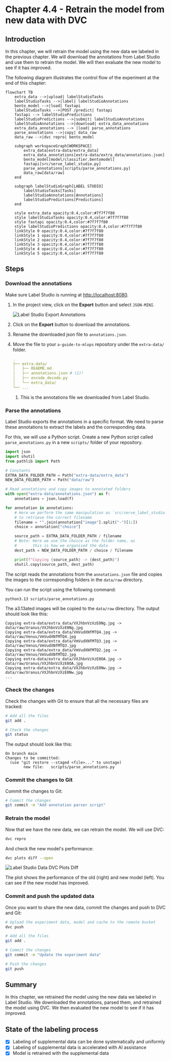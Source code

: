 # Chapter 4.4 - Retrain the model from new data with DVC

## Introduction

In this chapter, we will retrain the model using the new data we labeled in the
previous chapter. We will download the annotations from Label Studio and use
them to retrain the model. We will then evaluate the new model to see if it has
improved.

The following diagram illustrates the control flow of the experiment at the end
of this chapter:

```mermaid
flowchart TB
    extra_data -->|upload| labelStudioTasks
    labelStudioTasks -->|label| labelStudioAnnotations
    bento_model -->|load| fastapi
    labelStudioTasks -->|POST /predict| fastapi
    fastapi --> labelStudioPredictions
    labelStudioPredictions -->|submit| labelStudioAnnotations
    labelStudioAnnotations -->|download| extra_data_annotations
    extra_data_annotations --> |load| parse_annotations
    parse_annotations -->|copy| data_raw
    data_raw -->|dvc repro| bento_model

    subgraph workspaceGraph[WORKSPACE]
        extra_data[extra-data/extra_data]
        extra_data_annotations[extra-data/extra_data/annotations.json]
        bento_model[model/classifier.bentomodel]
        fastapi[src/serve_label_studio.py]
        parse_annotations[scripts/parse_annotations.py]
        data_raw[data/raw]
    end

    subgraph labelStudioGraph[LABEL STUDIO]
        labelStudioTasks[Tasks]
        labelStudioAnnotations[Annotations]
        labelStudioPredictions[Predictions]
    end

    style extra_data opacity:0.4,color:#7f7f7f80
    style labelStudioTasks opacity:0.4,color:#7f7f7f80
    style fastapi opacity:0.4,color:#7f7f7f80
    style labelStudioPredictions opacity:0.4,color:#7f7f7f80
    linkStyle 0 opacity:0.4,color:#7f7f7f80
    linkStyle 1 opacity:0.4,color:#7f7f7f80
    linkStyle 2 opacity:0.4,color:#7f7f7f80
    linkStyle 3 opacity:0.4,color:#7f7f7f80
    linkStyle 4 opacity:0.4,color:#7f7f7f80
    linkStyle 5 opacity:0.4,color:#7f7f7f80
```

## Steps

### Download the annotations

Make sure Label Studio is running at <http://localhost:8080>.

1. In the project view, click on the **Export** button and select `JSON-MINI`.

    ![Label Studio Export Annotations](../assets/images/label-studio-export-annotations.png)

2. Click on the **Export** button to download the annotations.

3. Rename the downloaded json file to `annotations.json`.

4. Move the file to your `a-guide-to-mlops` repository under the `extra-data/`
   folder.

    ```yaml hl_lines="4"
    .
    ├── extra-data/
    │   ├── README.md
    │   ├── annotations.json # (1)!
    │   ├── encode_decode.py
    │   └── extra_data/
    └── ...
    ```

    1. This is the annotations file we downloaded from Label Studio.

### Parse the annotations

Label Studio exports the annotations in a specific format. We need to parse
these annotations to extract the labels and the corresponding data.

For this, we will use a Python script. Create a new Python script called
`parse_annotations.py` in a new `scripts/` folder of your repository.

```py title="scripts/parse_annotations.py"
import json
import shutil
from pathlib import Path

# Constants
EXTRA_DATA_FOLDER_PATH = Path("extra-data/extra_data")
NEW_DATA_FOLDER_PATH = Path("data/raw")

# Read annotations and copy images to annotated folders
with open("extra-data/annotations.json") as f:
    annotations = json.load(f)

for annotation in annotations:
    # Here we perform the same manipulation as `src/serve_label_studio.py`
    # to retrieve the correct filename
    filename = "".join(annotation["image"].split("-")[1:])
    choice = annotation["choice"]

    source_path = EXTRA_DATA_FOLDER_PATH / filename
    # Note: Here we use the choice as the folder name, as
    #       this is how we organised the data
    dest_path = NEW_DATA_FOLDER_PATH / choice / filename

    print(f"Copying {source_path} -> {dest_path}")
    shutil.copy(source_path, dest_path)

```

The script reads the annotations from the `annotations.json` file and copies the
images to the corresponding folders in the `data/raw` directory.

You can run the script using the following command:

```sh title="Execute the following command(s) in a terminal"
python3.13 scripts/parse_annotations.py
```

The a3.13ated images will be copied to the `data/raw` directory. The output
should look like this:

```text
Copying extra-data/extra_data/VXJhbnVzXzE0Ng.jpg -> data/raw/Uranus/VXJhbnVzXzE0Ng.jpg
Copying extra-data/extra_data/VmVudXNfMTQ4.jpg -> data/raw/Venus/VmVudXNfMTQ4.jpg
Copying extra-data/extra_data/VmVudXNfMTQ3.jpg -> data/raw/Venus/VmVudXNfMTQ3.jpg
Copying extra-data/extra_data/VmVudXNfMTQ2.jpg -> data/raw/Venus/VmVudXNfMTQ2.jpg
Copying extra-data/extra_data/VXJhbnVzXzE0OA.jpg -> data/raw/Uranus/VXJhbnVzXzE0OA.jpg
Copying extra-data/extra_data/VXJhbnVzXzE0Nw.jpg -> data/raw/Uranus/VXJhbnVzXzE0Nw.jpg
...
```

### Check the changes

Check the changes with Git to ensure that all the necessary files are tracked:

```sh title="Execute the following command(s) in a terminal"
# Add all the files
git add .

# Check the changes
git status
```

The output should look like this:

```text
On branch main
Changes to be committed:
  (use "git restore --staged <file>..." to unstage)
        new file:   scripts/parse_annotations.py
```

### Commit the changes to Git

Commit the changes to Git:

```sh title="Execute the following command(s) in a terminal"
# Commit the changes
git commit -m "Add annotation parser script"
```

### Retrain the model

Now that we have the new data, we can retrain the model. We will use DVC:

```sh title="Execute the following command(s) in a terminal"
dvc repro
```

And check the new model's performance:

```sh title="Execute the following command(s) in a terminal"
dvc plots diff --open
```

![Label Studio Data DVC Plots Diff](../assets/images/label-studio-data-dvc-plots-diff.png)

The plot shows the performance of the old (right) and new model (left). You can
see if the new model has improved.

### Commit and push the updated data

Once you want to share the new data, commit the changes and push to DVC and Git:

```sh title="Execute the following command(s) in a terminal"
# Upload the experiment data, model and cache to the remote bucket
dvc push

# Add all the files
git add .

# Commit the changes
git commit -m "Update the experiment data"

# Push the changes
git push
```

## Summary

In this chapter, we retrained the model using the new data we labeled in Label
Studio. We downloaded the annotations, parsed them, and retrained the model
using DVC. We then evaluated the new model to see if it has improved.

## State of the labeling process

- [x] Labeling of supplemental data can be done systematically and uniformly
- [x] Labeling of supplemental data is accelerated with AI assistance
- [x] Model is retrained with the supplemental data
